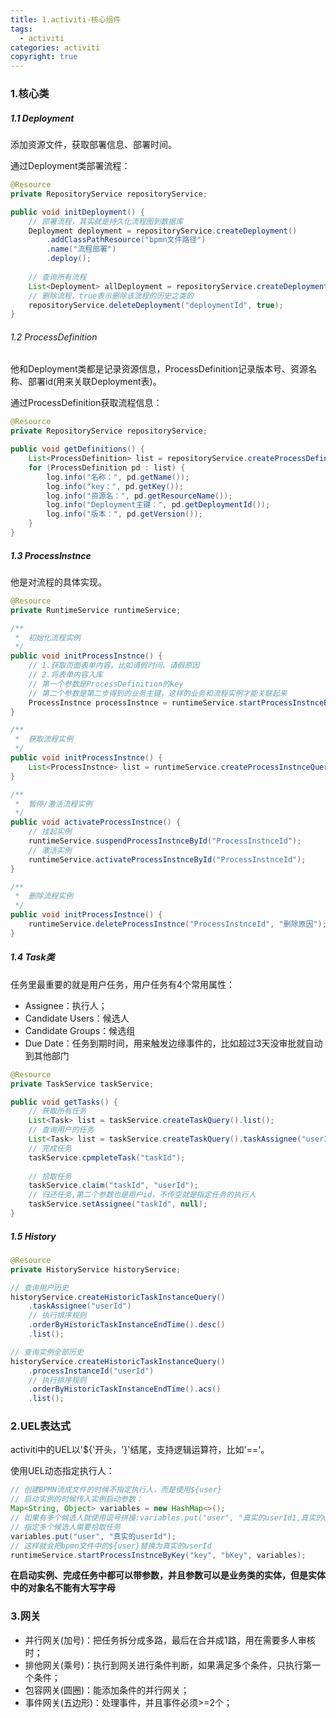 ```yaml
---
title: 1.activiti-核心组件
tags:
  - activiti
categories: activiti
copyright: true
---
```


### 1.核心类

##### 1.1 Deployment

添加资源文件，获取部署信息、部署时间。

通过Deployment类部署流程：

```java
@Resource
private RepositoryService repositoryService;

public void initDeployment() {
    // 部署流程，其实就是持久化流程图到数据库
    Deployment deployment = repositoryService.createDeployment()
        .addClassPathResource("bpmn文件路径")
        .name("流程部署")
        .deploy();
    
    // 查询所有流程
    List<Deployment> allDeployment = repositoryService.createDeploymentQuery().list();
    // 删除流程，true表示删除该流程的历史之类的
    repositoryService.deleteDeployment("deploymentId", true);
}
```

###### 1.2 ProcessDefinition

他和Deployment类都是记录资源信息，ProcessDefinition记录版本号、资源名称、部署id(用来关联Deployment表)。

通过ProcessDefinition获取流程信息：

```java
@Resource
private RepositoryService repositoryService;

public void getDefinitions() {
    List<ProcessDefinition> list = repositoryService.createProcessDefinitionQurey().list();
    for (ProcessDefinition pd : list) {
        log.info("名称：", pd.getName());
        log.info("key：", pd.getKey());
        log.info("资源名：", pd.getResourceName());
        log.info("Deployment主键：", pd.getDeploymentId());
        log.info("版本：", pd.getVersion());
    }
}
```

##### 1.3 ProcessInstnce

他是对流程的具体实现。

```java
@Resource
private RuntimeService runtimeService;

/**
 * 	初始化流程实例
 */
public void initProcessInstnce() {
    // 1.获取页面表单内容，比如请假时间、请假原因
    // 2.将表单内容入库
    // 第一个参数是ProcessDefinition的key
    // 第二个参数是第二步得到的业务主键，这样的业务和流程实例才能关联起来
    ProcessInstnce processInstnce = runtimeService.startProcessInstnceByKey("key", "bKey");
}

/**
 * 	获取流程实例
 */
public void initProcessInstnce() {
    List<ProcessInstnce> list = runtimeService.createProcessInstnceQuery().list();
}

/**
 * 	暂停/激活流程实例
 */
public void activateProcessInstnce() {
    // 挂起实例
    runtimeService.suspendProcessInstnceById("ProcessInstnceId");
    // 激活实例
    runtimeService.activateProcessInstnceById("ProcessInstnceId");
}

/**
 * 	删除流程实例
 */
public void initProcessInstnce() {
    runtimeService.deleteProcessInstnce("ProcessInstnceId", "删除原因");
}
```

##### 1.4 Task类

任务里最重要的就是用户任务，用户任务有4个常用属性：

*   Assignee：执行人；
*   Candidate Users：候选人
*   Candidate Groups：候选组
*   Due Date：任务到期时间，用来触发边缘事件的，比如超过3天没审批就自动到其他部门

```java
@Resource
private TaskService taskService;

public void getTasks() {
    // 获取所有任务
    List<Task> list = taskService.createTaskQuery().list();
    // 查询用户的任务
    List<Task> list = taskService.createTaskQuery().taskAssignee("userId").list();
    // 完成任务
    taskService.cpmpleteTask("taskId");
    
    // 拾取任务
    taskService.claim("taskId", "userId");
    // 归还任务,第二个参数也是用户id，不传空就是指定任务的执行人
    taskService.setAssignee("taskId", null);
}
```

##### 1.5 History

```java
@Resource
private HistoryService historyService;

// 查询用户历史
historyService.createHistoricTaskInstanceQuery()
    .taskAssignee("userId")
    // 执行排序规则
    .orderByHistoricTaskInstanceEndTime().desc()
    .list();

// 查询实例全部历史
historyService.createHistoricTaskInstanceQuery()
    .processInstanceId("userId")
    // 执行排序规则
    .orderByHistoricTaskInstanceEndTime().acs()
    .list();
```

### 2.UEL表达式

activiti中的UEL以'\$\{'开头，'}'结尾，支持逻辑运算符，比如'=='。

使用UEL动态指定执行人：

```java
// 创建BPMN流成文件的时候不指定执行人，而是使用${user}
// 启动实例的时候传入实例启动参数：
Map<String, Object> variables = new HashMap<>();
// 如果有多个候选人就使用逗号拼接:variables.put("user", "真实的userId1,真实的userId2");
// 指定多个候选人需要拾取任务
variables.put("user", "真实的userId");
// 这样就会把bpmn文件中的${user}替换为真实的userId
runtimeService.startProcessInstnceByKey("key", "bKey", variables);
```

**在启动实例、完成任务中都可以带参数，并且参数可以是业务类的实体，但是实体中的对象名不能有大写字母**

### 3.网关

*   并行网关(加号)：把任务拆分成多路，最后在合并成1路，用在需要多人审核时；
*   排他网关(乘号)：执行到网关进行条件判断，如果满足多个条件，只执行第一个条件；
*   包容网关(圆圈)：能添加条件的并行网关；
*   事件网关(五边形)：处理事件，并且事件必须>=2个；
